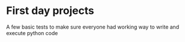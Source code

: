 # First day projects
A few basic tests to make sure everyone had working way to write and execute python code
